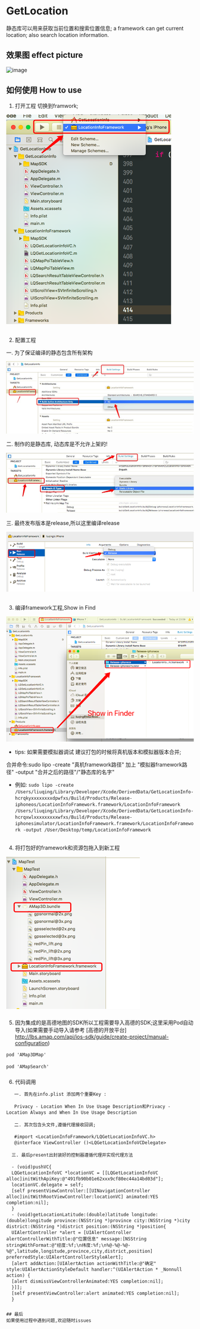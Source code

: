 # GetLocation
静态库可以用来获取当前位置和搜索位置信息;
a framework can get current location; also search location information.


## 效果图 effect picture
![image](https://github.com/liuqing520it/GetLocation/raw/master/images/getposition.gif)

## 如何使用 How to use

1. 打开工程 切换到framwork;

![image](https://github.com/liuqing520it/GetLocation/raw/master/images/WX20171216-224718.png)
##
2. 配置工程

一. 为了保证编译的静态包含所有架构

![image](https://github.com/liuqing520it/GetLocation/raw/master/images/5946F42A.png)

二. 制作的是静态库, 动态库是不允许上架的!

![image](https://github.com/liuqing520it/GetLocation/raw/master/images/BC98F35A.png)

三. 最终发布版本是release,所以这里编译release

![image](https://github.com/liuqing520it/GetLocation/raw/master/images/WX20171216-230645.png)
##
3. 编译framework工程,Show in Find

![image](https://github.com/liuqing520it/GetLocation/raw/master/images/WX20171216-231038.png)

* tips: 如果需要模拟器调试 建议打包的时候将真机版本和模拟器版本合并;

合并命令:sudo lipo -create "真机framework路径" 加上 "模拟器framework路径"  -output "合并之后的路径"/"静态库的名字"
* 例如: ```sudo lipo -create /Users/liuqing/Library/Developer/Xcode/DerivedData/GetLocationInfo-hcrqkyxxxxxxxxdpwfxs/Build/Products/Release-iphoneos/LocationInfoFramework.framework/LocationInfoFramework /Users/liuqing/Library/Developer/Xcode/DerivedData/GetLocationInfo-hcrqxwlxxxxxxxxxwfxs/Build/Products/Release-iphonesimulator/LocationInfoFramework.framework/LocationInfoFramework -output /User/Desktop/temp/LocationInfoFramework ```

##
4. 将打包好的framework和资源包拖入到新工程

![image](https://github.com/liuqing520it/GetLocation/raw/master/images/WX20171217-221359.png)
###
5. 因为集成的是高德地图的SDK所以工程需要导入高德的SDK;这里采用Pod自动导入(如果需要手动导入请参考 [高德的开放平台] http://lbs.amap.com/api/ios-sdk/guide/create-project/manual-configuration)
```objc
pod 'AMap3DMap'

pod 'AMapSearch'
```
###
6. 代码调用
 ```objc
    一. 首先在info.plist 添加两个重要Key :
    
    Privacy - Location When In Use Usage Description和Privacy - Location Always and When In Use Usage Description
    
    二. 其次包含头文件,遵循代理接收回调;

    #import <LocationInfoFramework/LQGetLocationInfoVC.h>
    @interface ViewController ()<LQGetLocationInfoVCDelegate>

   三. 最后present出封装好的控制器遵循代理并实现代理方法
   
   - (void)pushVC{
   LQGetLocationInfoVC *locationVC = [[LQGetLocationInfoVC alloc]initWithApiKey:@"491fb90b01e62xxx9cf80ec44a14bd03d"];
   locationVC.delegate = self;
   [self presentViewController:[[UINavigationController alloc]initWithRootViewController:locationVC] animated:YES completion:nil];
   }
   - (void)getLocationLatitude:(double)latitude longitude:(double)longitude province:(NSString *)province city:(NSString *)city district:(NSString *)district position:(NSString *)position{
   UIAlertController *alert = [UIAlertController alertControllerWithTitle:@"位置信息" message:[NSString stringWithFormat:@"经度:%f;\n纬度:%f;\n%@-%@-%@-%@",latitude,longitude,province,city,district,position] preferredStyle:UIAlertControllerStyleAlert];
   [alert addAction:[UIAlertAction actionWithTitle:@"确定" style:UIAlertActionStyleDefault handler:^(UIAlertAction * _Nonnull action) {
   [alert dismissViewControllerAnimated:YES completion:nil];
   }]];
   [self presentViewController:alert animated:YES completion:nil];
   }
```
###
    
    
    ## 最后 
    如果使用过程中遇到问题,欢迎随时issues


